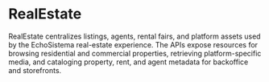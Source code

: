 # RealEstate

RealEstate centralizes listings, agents, rental fairs, and platform assets used by the EchoSistema real-estate experience. The APIs expose resources for browsing residential and commercial properties, retrieving platform-specific media, and cataloging property, rent, and agent metadata for backoffice and storefronts.
